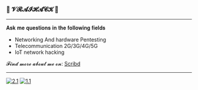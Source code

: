 ### 🎄 𝓥𝓡𝓐𝓘𝓗𝓐𝓒𝓚 🎄
-------------------------------------------------------------------------------------------------------------------------------
𝐀𝐬𝐤 𝐦𝐞 𝐪𝐮𝐞𝐬𝐭𝐢𝐨𝐧𝐬 𝐢𝐧 𝐭𝐡𝐞 𝐟𝐨𝐥𝐥𝐨𝐰𝐢𝐧𝐠 𝐟𝐢𝐞𝐥𝐝𝐬
- Networking And hardware Pentesting
- Telecommunication 2G/3G/4G/5G
- IoT network hacking

𝓕𝓲𝓷𝓭 𝓶𝓸𝓻𝓮 𝓪𝓫𝓸𝓾𝓽 𝓶𝓮 𝓸𝓷: [Scribd](https://www.scribd.com/user/282548159/VraiHack)

-------------------------------------------------------------------------------------------------------------------------------
<!-- Actual text -->
[![2.1]][2]  [![1.1]][1]
<!-- Icons -->
[1.1]: https://img.shields.io/badge/Instagram-E4405F?style=for-the-badge&logo=instagram&logoColor=white
[2.1]: https://img.shields.io/badge/LinkedIn-0077B5?style=for-the-badge&logo=linkedin&logoColor=white
<!-- Links to your social media accounts -->
[1]: https://www.instagram.com/vraihack/
[2]: https://www.linkedin.com/in/hassan-profile/





